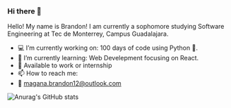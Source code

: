 ### Hi there 👋

Hello! My name is Brandon! I am currently a sophomore studying Software Engineering at Tec de Monterrey, Campus Guadalajara.
* 💻 I’m currently working on: 100 days of code using Python 🐍.
* 🌱 I’m currently learning: Web Develepment focusing on React.
* 📰 Available to work or internship
* 📫 How to reach me:
* 📧 magana.brandon12@outlook.com

![Anurag's GitHub stats](https://github-readme-stats.vercel.app/api?username=BrandonMagana&count_private=true&theme=onedark)
